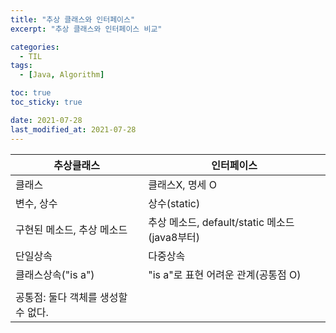 ```yaml
---
title: "추상 클래스와 인터페이스"
excerpt: "추상 클래스와 인터페이스 비교"

categories:
  - TIL
tags:
  - [Java, Algorithm]

toc: true
toc_sticky: true

date: 2021-07-28
last_modified_at: 2021-07-28
---
```


| 추상클래스                          | 인터페이스                                    |
| ----------------------------------- | --------------------------------------------- |
| 클래스                              | 클래스X, 명세 O                               |
| 변수, 상수                          | 상수(static)                                  |
| 구현된 메소드, 추상 메소드          | 추상 메소드, default/static 메소드(java8부터) |
| 단일상속                            | 다중상속                                      |
| 클래스상속("is a")                  | "is a"로 표현 어려운 관계(공통점 O)           |
|                                     |                                               |
| 공통점: 둘다 객체를 생성할 수 없다. |
